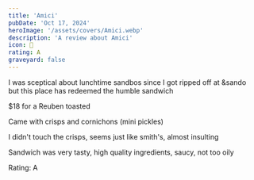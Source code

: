 ```yaml
---
title: 'Amici'
pubDate: 'Oct 17, 2024'
heroImage: '/assets/covers/Amici.webp'
description: 'A review about Amici'
icon: 🥪
rating: A
graveyard: false
---
```


I was sceptical about lunchtime sandbos since I got ripped off at &sando but this place has redeemed the humble sandwich

$18 for a Reuben toasted

Came with crisps and cornichons (mini pickles)

I didn't touch the crisps, seems just like smith's, almost insulting

Sandwich was very tasty, high quality ingredients, saucy, not too oily

Rating: A
